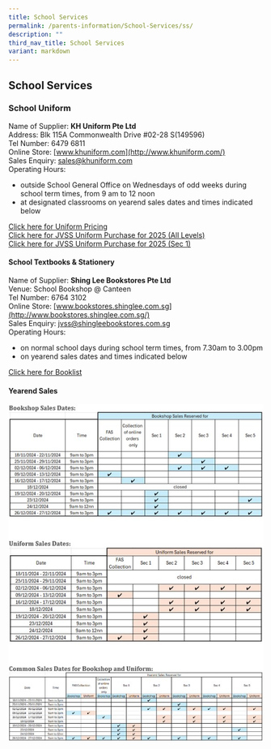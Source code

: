 ```yaml
---
title: School Services
permalink: /parents-information/School-Services/ss/
description: ""
third_nav_title: School Services
variant: markdown
---
```

## School Services

### School Uniform
Name of Supplier: <b>KH Uniform Pte Ltd</b><br>
Address: Blk 115A Commonwealth Drive #02-28 S(149596)<br>
Tel Number: 6479 6811<br>
Online Store: [www.khuniform.com](http://www.khuniform.com/)<br>
Sales Enquiry: [sales@khuniform.com](mailto:sales@khuniform.com)<br>
Operating Hours: 
* outside School General Office on Wednesdays of odd weeks during school term times, from 9 am to 12 noon
* at designated classrooms on yearend sales dates and times indicated below

[Click here for Uniform Pricing](/files/Uniform_Pricing___KH_Uniform_Pte_Ltd.pdf)<br>
[Click here for JVSS Uniform Purchase for 2025 (All Levels)](/files/JVSS_Uniform_Purchase_for_2025__All_Levels_.pdf)<br>
[Click here for JVSS Uniform Purchase for 2025 (Sec 1)](/files/JVSS_Uniform_Purchase_for_2025__Sec_1_.pdf)

#### School Textbooks &amp; Stationery
Name of Supplier: <b>Shing Lee Bookstores Pte Ltd</b><br>
Venue: School Bookshop @ Canteen<br>
Tel Number: 6764 3102 
<br>
Online Store: [www.bookstores.shinglee.com.sg](http://www.bookstores.shinglee.com.sg/)<br>
Sales Enquiry: [jvss@shingleebookstores.com.sg](jvss@shingleebookstores.com.sg)<br>
Operating Hours: 
* on normal school days during school term times, from 7.30am to 3.00pm
* on yearend sales dates and times indicated below

[Click here for Booklist](/parents-information/School-Services/booklist/)

#### Yearend Sales
![](/images/Dates_for_Yearend_Sales.jpg)